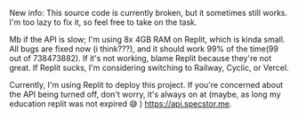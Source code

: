 New info: This source code is currently broken, but it sometimes still works. I'm too lazy to fix it, so feel free to take on the task. 

Mb if the API is slow; I'm using 8x 4GB RAM on Replit, which is kinda small. All bugs are fixed now (i think???), and it should work 99% of the time(99 out of 738473882). If it's not working, blame Replit because they're not great. If Replit sucks, I'm considering switching to Railway, Cyclic, or Vercel.

Currently, I'm using Replit to deploy this project. If you're concerned about the API being turned off, don't worry, it's always on at (maybe, as long my education replit was not expired 😅 ) https://api.specstor.me.

